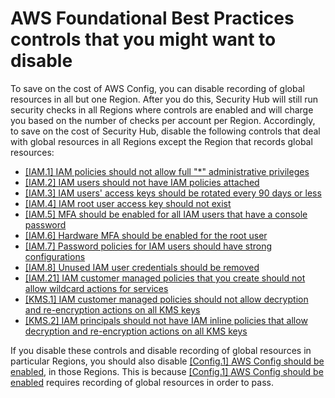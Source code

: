 # AWS Foundational Best Practices controls that you might want to disable<a name="securityhub-standards-fsbp-to-disable"></a>

To save on the cost of AWS Config, you can disable recording of global resources in all but one Region\. After you do this, Security Hub will still run security checks in all Regions where controls are enabled and will charge you based on the number of checks per account per Region\. Accordingly, to save on the cost of Security Hub, disable the following controls that deal with global resources in all Regions except the Region that records global resources:
+ [\[IAM\.1\] IAM policies should not allow full "\*" administrative privileges](securityhub-standards-fsbp-controls.md#fsbp-iam-1)
+ [\[IAM\.2\] IAM users should not have IAM policies attached](securityhub-standards-fsbp-controls.md#fsbp-iam-2)
+ [\[IAM\.3\] IAM users' access keys should be rotated every 90 days or less](securityhub-standards-fsbp-controls.md#fsbp-iam-3)
+ [\[IAM\.4\] IAM root user access key should not exist](securityhub-standards-fsbp-controls.md#fsbp-iam-4)
+ [\[IAM\.5\] MFA should be enabled for all IAM users that have a console password](securityhub-standards-fsbp-controls.md#fsbp-iam-5)
+ [\[IAM\.6\] Hardware MFA should be enabled for the root user](securityhub-standards-fsbp-controls.md#fsbp-iam-6)
+ [\[IAM\.7\] Password policies for IAM users should have strong configurations](securityhub-standards-fsbp-controls.md#fsbp-iam-7)
+ [\[IAM\.8\] Unused IAM user credentials should be removed](securityhub-standards-fsbp-controls.md#fsbp-iam-8)
+ [\[IAM\.21\] IAM customer managed policies that you create should not allow wildcard actions for services](securityhub-standards-fsbp-controls.md#fsbp-iam-21)
+ [\[KMS\.1\] IAM customer managed policies should not allow decryption and re\-encryption actions on all KMS keys](securityhub-standards-fsbp-controls.md#fsbp-kms-1)
+ [\[KMS\.2\] IAM principals should not have IAM inline policies that allow decryption and re\-encryption actions on all KMS keys](securityhub-standards-fsbp-controls.md#fsbp-kms-2)

If you disable these controls and disable recording of global resources in particular Regions, you should also disable [\[Config\.1\] AWS Config should be enabled](securityhub-standards-fsbp-controls.md#fsbp-config-1), in those Regions\. This is because [\[Config\.1\] AWS Config should be enabled](securityhub-standards-fsbp-controls.md#fsbp-config-1) requires recording of global resources in order to pass\.